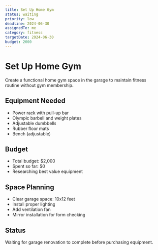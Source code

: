 ```yaml
---
title: Set Up Home Gym
status: waiting
priority: low
deadline: 2024-06-30
assignedTo: me
category: fitness
targetDate: 2024-06-30
budget: 2000
---
```


# Set Up Home Gym

Create a functional home gym space in the garage to maintain fitness routine without gym membership.

## Equipment Needed
- Power rack with pull-up bar
- Olympic barbell and weight plates
- Adjustable dumbbells
- Rubber floor mats
- Bench (adjustable)

## Budget
- Total budget: $2,000
- Spent so far: $0
- Researching best value equipment

## Space Planning
- Clear garage space: 10x12 feet
- Install proper lighting
- Add ventilation fan
- Mirror installation for form checking

## Status
Waiting for garage renovation to complete before purchasing equipment.
